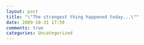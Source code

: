 ```yaml
---
layout: post
title: "\"The strangest thing happened today...\""
date: 2009-10-31 17:59
comments: true
categories: Uncategorized
---
```

<br />
